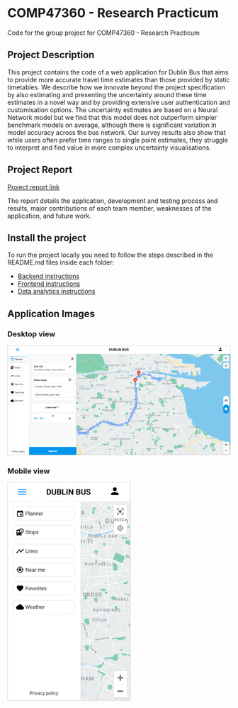 # COMP47360 - Research Practicum

Code for the group project for COMP47360 - Research Practicum

## Project Description

This project contains the code of a web application for Dublin Bus that aims to provide
more accurate travel time estimates than those provided by static timetables. We describe how
we innovate beyond the project specification by also estimating and presenting the uncertainty
around these time estimates in a novel way and by providing extensive user authentication and
customisation options. The uncertainty estimates are based on a Neural Network model but we
find that this model does not outperform simpler benchmark models on average, although there is
significant variation in model accuracy across the bus network. Our survey results also show that
while users often prefer time ranges to single point estimates, they struggle to interpret and find
value in more complex uncertainty visualisations. 

## Project Report

[Project report link](report/COMP47360__Team_13_Group_Report.pdf)

The report details the application, development
and testing process and results, major contributions of each team member, weaknesses of the
application, and future work.

## Install the project

To run the project locally you need to follow the steps described in the README.md files inside each folder:

- [Backend instructions](backend/README.md)
- [Frontend instructions](frontend/README.md)
- [Data analytics instructions](data_analytics/README.md)

## Application Images

### Desktop view

![Desktop view](report/images/desktop-view.png)

### Mobile view

![Mobile view](report/images/mobile-view.png)